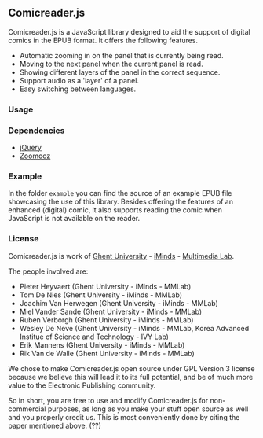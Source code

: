 ## Comicreader.js ##

Comicreader.js is a JavaScript library designed to aid the support of digital comics in the EPUB format. It offers the following features.

- Automatic zooming in on the panel that is currently being read.
- Moving to the next panel when the current panel is read.
- Showing different layers of the panel in the correct sequence.
- Support audio as a 'layer' of a panel.
- Easy switching between languages.

### Usage ###

### Dependencies ###

- [jQuery](http://jquery.com/)
- [Zoomooz](http://jaukia.github.io/zoomooz/)

### Example ###

In the folder `example` you can find the source of an example EPUB file showcasing the use of this library. Besides offering the features of an enhanced (digital) comic, it also supports reading the comic when JavaScript is not available on the reader.

### License ###

Comicreader.js is work of [Ghent University](http://www.ugent.be) - [iMinds](http://www.iminds.be) - [Multimedia Lab](http://www.mmlab.be).

The people involved are:

- Pieter Heyvaert (Ghent University - iMinds - MMLab)
- Tom De Nies (Ghent University - iMinds - MMLab)
- Joachim Van Herwegen (Ghent University - iMinds - MMLab)
- Miel Vander Sande (Ghent University - iMinds - MMLab)
- Ruben Verborgh (Ghent University - iMinds - MMLab)
- Wesley De Neve (Ghent University - iMinds - MMLab, Korea Advanced Institue of Science and Technology - IVY Lab)
- Erik Mannens (Ghent University - iMinds - MMLab)
- Rik Van de Walle (Ghent University - iMinds - MMLab)

We chose to make Comicreader.js open source under GPL Version 3 license because we believe this will lead it to its full potential, and be of much more value to the Electronic Publishing community.

So in short, you are free to use and modify Comicreader.js for non-commercial purposes, as long as you make your stuff open source as well and you properly credit us. This is most conveniently done by citing the paper mentioned above. (??)
